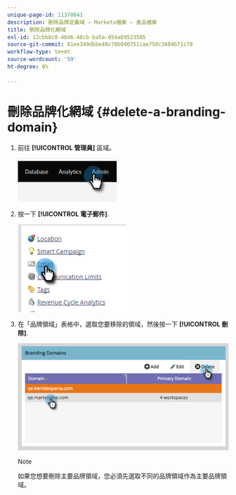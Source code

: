 ```yaml
---
unique-page-id: 11378041
description: 刪除品牌定義域 — Marketo檔案 — 產品檔案
title: 刪除品牌化網域
exl-id: 12cbb8c0-4846-46cb-ba5a-d54a69523585
source-git-commit: 81ee349dbbe48c70b040751cae750c3684b71c78
workflow-type: tm+mt
source-wordcount: '59'
ht-degree: 0%

---
```


# 刪除品牌化網域 {#delete-a-branding-domain}

1. 前往 **[!UICONTROL 管理員]** 區域。

   ![](assets/delete-a-branding-domain-1.png)

1. 按一下 **[!UICONTROL 電子郵件]**.

   ![](assets/delete-a-branding-domain-2.png)

1. 在「品牌領域」表格中，選取您要移除的領域，然後按一下 **[!UICONTROL 刪除]**.

   ![](assets/delete-a-branding-domain-3.png)

   >[!NOTE]
   >
   >如果您想要刪除主要品牌領域，您必須先選取不同的品牌領域作為主要品牌領域。
